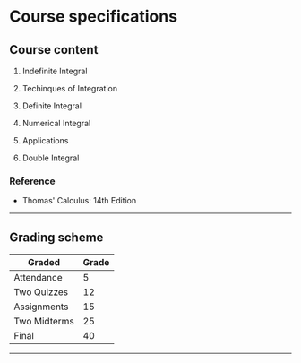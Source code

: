 # Course specifications

## Course content

1. Indefinite Integral

2. Techinques of Integration

3. Definite Integral

4. Numerical Integral

5. Applications

6. Double Integral

### Reference

- Thomas' Calculus: 14th Edition

---

## Grading scheme

| Graded        | Grade |
|-------------- | ----- |
| Attendance    | 5     |
| Two Quizzes   | 12    |
| Assignments   | 15    |
| Two Midterms  | 25    |
| Final         | 40    |

---
